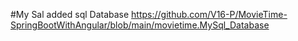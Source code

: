 #My Sal
added sql Database https://github.com/V16-P/MovieTime-SpringBootWithAngular/blob/main/movietime.MySql_Database
